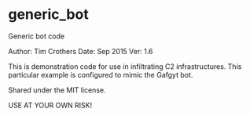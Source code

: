 # generic_bot
Generic bot code

Author: Tim Crothers
Date: Sep 2015
Ver: 1.6

This is demonstration code for use in infiltrating C2 infrastructures.  This particular example is configured to mimic the Gafgyt bot.

Shared under the MIT license.

USE AT YOUR OWN RISK!
